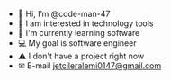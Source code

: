 - 👋 Hi, I’m @code-man-47
- 👀 I am interested in technology tools
- 🌱 I'm currently learning software
- 💻 My goal is software engineer
- ⚠️ I don't have a project right now
- ✉ E-mail jetcileralemi0147@gmail.com
<!---
code-man-47/code-man-47 is a ✨ special ✨ repository because its `README.md` (this file) appears on your GitHub profile.
You can click the Preview link to take a look at your changes.
--->
